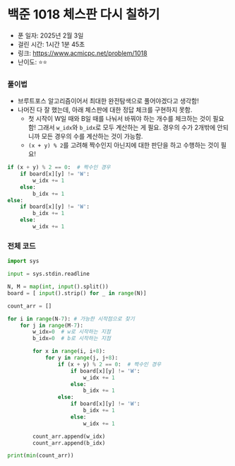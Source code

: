 # 백준 1018 체스판 다시 칠하기

- 푼 일자: 2025년 2월 3일
- 걸린 시간: 1시간 1분 45초
- 링크: https://www.acmicpc.net/problem/1018
- 난이도: ⭐️⭐️

### 풀이법

- 브루트포스 알고리즘이어서 최대한 완전탐색으로 풀어야겠다고 생각함! 
- 나머진 다 잘 했는데, 아래 체스판에 대한 정답 체크를 구현하지 못함. 
    - 첫 시작이 W일 때와 B일 때를 나눠서 바꿔야 하는 개수를 체크하는 것이 필요함! 그래서 `w_idx`와 `b_idx`로 모두 계산하는 게 필요. 경우의 수가 2개밖에 안되니까 모든 경우의 수를 계산하는 것이 가능함.
    - `(x + y) % 2`를 고려해 짝수인지 아닌지에 대한 판단을 하고 수행하는 것이 필요! 

```py
if (x + y) % 2 == 0:  # 짝수인 경우
    if board[x][y] != 'W':
        w_idx += 1
    else:
        b_idx += 1
else:
    if board[x][y] != 'W':
        b_idx += 1
    else:
        w_idx += 1
```

### 전체 코드


```py
import sys

input = sys.stdin.readline

N, M = map(int, input().split())
board = [ input().strip() for _ in range(N)]

count_arr = []

for i in range(N-7): # 가능한 시작점으로 찾기 
    for j in range(M-7):
        w_idx=0  # w로 시작하는 지점
        b_idx=0  # b로 시작하는 지점

        for x in range(i, i+8):
            for y in range(j, j+8):
                if (x + y) % 2 == 0:  # 짝수인 경우
                    if board[x][y] != 'W':
                        w_idx += 1
                    else:
                        b_idx += 1
                else:
                    if board[x][y] != 'W':
                        b_idx += 1
                    else:
                        w_idx += 1

        count_arr.append(w_idx)
        count_arr.append(b_idx)

print(min(count_arr))
```